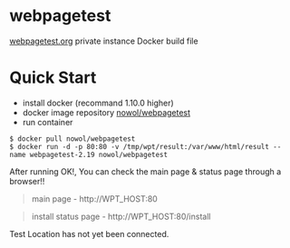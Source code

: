 # webpagetest
[webpagetest.org](www.webpagetest.org) private instance Docker build file 

Quick Start
===
* install docker (recommand 1.10.0 higher)  
* docker image repository [nowol/webpagetest](https://hub.docker.com/r/nowol/webpagetest/)
* run container
```
$ docker pull nowol/webpagetest
$ docker run -d -p 80:80 -v /tmp/wpt/result:/var/www/html/result --name webpagetest-2.19 nowol/webpagetest
```
After running OK!, You can check the main page & status page through a browser!!
  >  main page - http://WPT_HOST:80
  
  
  > install status page - http://WPT_HOST:80/install
  
Test Location has not yet been connected.

